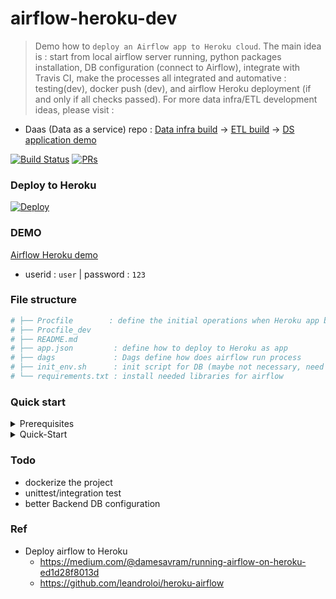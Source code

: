 # airflow-heroku-dev 

> Demo how to `deploy an Airflow app to Heroku cloud`. The main idea is : start from local airflow server running, python packages installation, DB configuration (connect to Airflow), integrate with Travis CI, make the processes all integrated and automative : testing(dev), docker push (dev), and airflow Heroku deployment (if and only if all checks passed). For more data infra/ETL development ideas, please visit :

* Daas (Data as a service) repo :  [Data infra build](https://github.com/yennanliu/data_infra_repo) -> [ETL build](https://github.com/yennanliu/XJob) -> [DS application demo](https://github.com/yennanliu/analysis)

[![Build Status](https://travis-ci.org/yennanliu/Xjob.svg?branch=master)](https://travis-ci.org/yennanliu/airflow-heroku-dev)
[![PRs](https://img.shields.io/badge/PRs-welcome-6574cd.svg)](https://github.com/yennanliu/airflow-heroku-dev/pulls)

### Deploy to Heroku 
[![Deploy](https://www.herokucdn.com/deploy/button.svg)](https://heroku.com/deploy?template=https://github.com/yennanliu/airflow-heroku-dev)

### DEMO 
[Airflow Heroku demo](http://airflow-heroku.herokuapp.com/)
- userid : `user` |  password : `123`


### File structure 
```bash
# ├── Procfile        : define the initial operations when Heroku app built and deployed 
# ├── Procfile_dev
# ├── README.md
# ├── app.json         : define how to deploy to Heroku as app 
# ├── dags             : Dags define how does airflow run process  
# ├── init_env.sh      : init script for DB (maybe not necessary, need to check)
# └── requirements.txt : install needed libraries for airflow 
```

### Quick start 
<details>
<summary>Prerequisites</summary>

```bash
# https://medium.com/@damesavram/running-airflow-on-heroku-ed1d28f8013d

# step 1) set up a Heroku account 
# https://dashboard.heroku.com/
# https://devcenter.heroku.com/articles/getting-started-with-python

# step 2) access the Heroku console page, check the account status 

# step 3) install Heroku CLI
# https://devcenter.heroku.com/articles/heroku-cli#download-and-install

# step 4) install dev environment for python (e.g. conda)
# https://docs.conda.io/projects/conda/en/latest/user-guide/install/

```
</details>

<details>
<summary>Quick-Start</summary>

```bash
# clone the repo
$ cd && git https://github.com/yennanliu/airflow-heroku-dev.git
$ cd && cd airflow-heroku-dev 
# launch dev python env 
$ source activate <your_dev_env_name>
# install airflow packages and export it the requirements.txt
$ pip install "apache-airflow[postgres, password]" && pip freeze list > requirements.txt
# create heroku project (set airflow-heroku as project name)
$ heroku create airflow-heroku 
# set up postgresql as airflow backend (if not work, can via Heroku console too)
$ heroku addons:create heroku-postgresql:dev -a airflow-heroku
# show heroku config (check if DB url shown as expected)
$ heroku config -a airflow-heroku
# setting up heroku configs 
$ heroku config:set  -a airflow-heroku  AIRFLOW__CORE__SQL_ALCHEMY_CONN=<replace_with_your_postgre_DB_url>
$ heroku config:set  -a airflow-heroku  AIRFLOW__CORE__LOAD_EXAMPLES=False
# get the via AIRFLOW_FERNET_KEY 
$ python -c "from cryptography.fernet import Fernet; print (Fernet.generate_key())"
$ heroku config:set  -a airflow-heroku  AIRFLOW__CORE__FERNET_KEY=<your_FERNET_KEY>
$ heroku config:set -a airflow-heroku AIRFLOW__WEBSERVER__AUTHENTICATE=True
$ heroku config:set  -a airflow-heroku AIRFLOW__WEBSERVER__AUTH_BACKEND=airflow.contrib.auth.backends.password_auth
# git update and git push 
$ git add . && git commit -m 'update for heroku deploy' && git push origin 
# set up  remote heroku git 
$ heroku git:remote -a airflow-heroku
# heroku deploy  
$ git push heroku master 
# track deploy log 
$ heroku logs --tail -a airflow-heroku
# access the deployed Heroku app if everything above works fine 
$ heroku open 
```
</details>

### Todo 
- dockerize the project 
- unittest/integration test 
- better Backend DB configuration 

### Ref 
- Deploy airflow to Heroku
	- https://medium.com/@damesavram/running-airflow-on-heroku-ed1d28f8013d
	- https://github.com/leandroloi/heroku-airflow
	